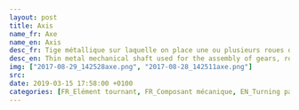 ```yaml
---
layout: post
title: Axis
name_fr: Axe
name_en: Axis
desc_fr: Tige métallique sur laquelle on place une ou plusieurs roues d'engrenages, ou gallet, ou bien élément tournant en sortie de moteur.
desc_en: Thin metal mechanical shaft used for the assembly of gears, rollers or wheels, around which they turn freely. Or as a motor's output.
img: ["2017-08-29_142528axe.png", "2017-08-28_142511axe.png"]
src: 
date: 2019-03-15 17:58:00 +0100
categories: [FR_Elément tournant, FR_Composant mécanique, EN_Turning part, EN_Mechanical part]
---
```

